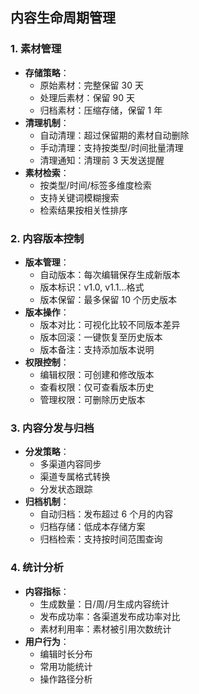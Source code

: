 ## 内容生命周期管理

### 1. 素材管理

- **存储策略**：
  - 原始素材：完整保留 30 天
  - 处理后素材：保留 90 天
  - 归档素材：压缩存储，保留 1 年
- **清理机制**：
  - 自动清理：超过保留期的素材自动删除
  - 手动清理：支持按类型/时间批量清理
  - 清理通知：清理前 3 天发送提醒
- **素材检索**：
  - 按类型/时间/标签多维度检索
  - 支持关键词模糊搜索
  - 检索结果按相关性排序

### 2. 内容版本控制

- **版本管理**：
  - 自动版本：每次编辑保存生成新版本
  - 版本标识：v1.0, v1.1...格式
  - 版本保留：最多保留 10 个历史版本
- **版本操作**：
  - 版本对比：可视化比较不同版本差异
  - 版本回滚：一键恢复至历史版本
  - 版本备注：支持添加版本说明
- **权限控制**：
  - 编辑权限：可创建和修改版本
  - 查看权限：仅可查看版本历史
  - 管理权限：可删除历史版本

### 3. 内容分发与归档

- **分发策略**：
  - 多渠道内容同步
  - 渠道专属格式转换
  - 分发状态跟踪
- **归档机制**：
  - 自动归档：发布超过 6 个月的内容
  - 归档存储：低成本存储方案
  - 归档检索：支持按时间范围查询

### 4. 统计分析

- **内容指标**：
  - 生成数量：日/周/月生成内容统计
  - 发布成功率：各渠道发布成功率对比
  - 素材利用率：素材被引用次数统计
- **用户行为**：
  - 编辑时长分布
  - 常用功能统计
  - 操作路径分析
